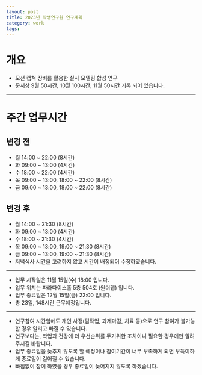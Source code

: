 ```yaml
---
layout: post
title: 2023년 학생연구원 연구계획
category: work
tags: 
---
```


# 개요

* 모션 캡쳐 장비를 활용한 실사 모델링 합성 연구
* 문서상 9월 50시간, 10월 100시간, 11월 50시간 기록 되어 있습니다.

---

# 주간 업무시간

## 변경 전
* 월 14:00 ~ 22:00 (8시간)
* 화 09:00 ~ 13:00 (4시간)
* 수 18:00 ~ 22:00 (4시간)
* 목 09:00 ~ 13:00, 18:00 ~ 22:00 (8시간)
* 금 09:00 ~ 13:00, 18:00 ~ 22:00 (8시간)

## 변경 후
* 월 14:00 ~ 21:30 (8시간)
* 화 09:00 ~ 13:00 (4시간)
* 수 18:00 ~ 21:30 (4시간)
* 목 09:00 ~ 13:00, 19:00 ~ 21:30 (8시간)
* 금 09:00 ~ 13:00, 19:00 ~ 21:30 (8시간)
* 저녁식사 시간을 고려하지 않고 시간이 배정되어 수정하였습니다.


---

* 업무 시작일은 11월 15일(수) 18:00 입니다.
* 업무 위치는 파라다이스홀 5층 504호 (원더랩) 입니다.
* 업무 종료일은 12월 15일(금) 22:00 입니다.
* 총 23일, 148시간 근무예정입니다.

---

* 연구참여 시간임에도 개인 사정(팀작업, 과제마감, 치료 등)으로 연구 참여가 불가능할 경우 알리고 빠질 수 있습니다.
* 연구보다는, 학업과 건강에 더 우선순위를 두기위한 조치이니 필요한 경우에만 알려주시길 바랍니다.
* 업무 종료일을 늦추지 않도록 할 예정이나 참여기간이 너무 부족하게 되면 부득이하게 종료일이 길어질 수 있습니다.
* 빠짐없이 참여 하였을 경우 종료일이 늦어지지 않도록 하겠습니다.
